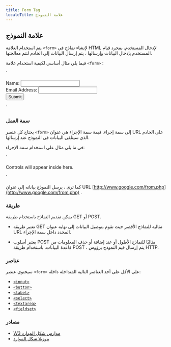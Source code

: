 ```yaml
---
title: Form Tag
localeTitle: علامة النموذج
---
```

## علامة النموذج

يتم استخدام العلامة `<form>` لإنشاء نماذج في HTML لإدخال المستخدم. بمجرد قيام المستخدم بإدخال البيانات وإرسالها ، يتم إرسال البيانات إلى الخادم لتتم معالجتها.

فيما يلي مثال أساسي لكيفية استخدام علامة `<form>` :

 `
<form action="/example.php" method="get"> 
 Name: <input type="text"><br> 
 Email Address: <input type="text"><br> 
 <input type="submit" value="Submit"> 
 </form> 
` 

### سمة العمل

يحتاج كل عنصر `<form>` إلى سمة إجراء. قيمة سمة الإجراء هي عنوان URL على الخادم الذي سيتلقى البيانات في النموذج عند إرسالها.

في ما يلي مثال على استخدام سمة الإجراء:

 `
<form action="http://www.google.com/form.php" method="get"> 
 <p>Controls will appear inside here.</p> 
 </form> 
` 

كما ترى ، يرسل النموذج بياناته إلى عنوان URL [http://www.google.com/from.php](http://www.google.com/from.php) .

### طريقة

يمكن تقديم النماذج باستخدام طريقة GET أو POST.

*   تعتبر طريقة GET مثالية للنماذج الأقصر حيث تقوم بتوصيل البيانات إلى نهاية عنوان URL المحدد داخل سمة الإجراء.
    
*   يعتبر أسلوب POST مثاليًا للنماذج الأطول أو عند إضافة أو حذف المعلومات من قاعدة البيانات. باستخدام طريقة POST ، يتم إرسال قيم النموذج برؤوس HTTP.
    

### عناصر

سيحتوي عنصر `<form>` على الأقل على أحد العناصر التالية المتداخلة داخله:

*   [`<input>`](https://guide.freecodecamp.org/html/elements/input "إدخال")
*   [`<button>`](https://guide.freecodecamp.org/html/elements/button-tag "زر")
*   [`<label>`](https://guide.freecodecamp.org/html/elements/label-tag "ضع الكلمة المناسبة")
*   [`<select>`](https://guide.freecodecamp.org/html/elements/select-tag "تحديد")
*   [`<textarea>`](https://guide.freecodecamp.org/html/elements/textarea-tag "ناحية النص")
*   [`<fieldset>`](https://guide.freecodecamp.org/html/elements/fieldsets-and-legends "مجموعة حقول")

### مصادر

*   [W3 مدارس شكل الموارد](https://www.w3schools.com/tags/tag_form.asp "مدارس W3")
*   [موزيلا شكل الموارد](https://developer.mozilla.org/en-US/docs/Web/HTML/Element/form "نموذج موزيلا")